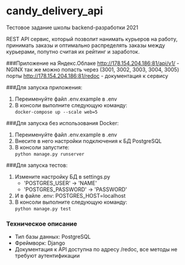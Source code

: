 # candy_delivery_api
Тестовое задание школы backend-разработки 2021

REST API сервис, который позволит нанимать курьеров на работу, принимать заказы и оптимально распределять заказы между курьерами, попутно считая их рейтинг и заработок.

###Приложение на Яндекс.Облаке
http://178.154.204.186:81/api/v1/ - NGINX
так же можно попасть через (3001, 3002, 3003, 3004, 3005) порты
http://178.154.204.186:81/redoc - документация к сервису

###Для запуска приложения:  
1. Переименуйте файл .env.example в .env
2. В консоли выполните следующую команду:  
`docker-compose up --scale web=5`

###Для запуска без использования Docker:
1. Переименуйте файл .env.example в .env
2. Внесите в него настройки подключения к БД PostgreSQL
4. В консоли запустите:  
`python manage.py runserver`

###Для запуска тестов:
1. Измените настройку БД в settings.py
    - 'POSTGRES_USER' -> 'NAME'
    - 'POSTGRES_PASSWORD' -> 'PASSWORD'
2. И в файле .env: POSTGRES_HOST=localhost
3. В консоли выполните следующую команду:  
`python manage.py test`


### Техническое описание
- Тип базы данных: PostgreSQL
- Фреймворк: Django
- Документация к API доступна по адресу /redoc, все методы не требуют аутентификации